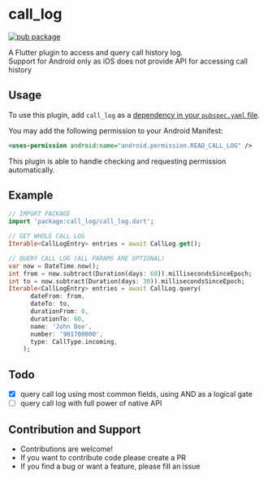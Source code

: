 # call_log

[![pub package](https://img.shields.io/pub/v/call_log.svg)](https://pub.dartlang.org/packages/call_log)

A Flutter plugin to access and query call history log.\
Support for Android only as iOS does not provide API for accessing call history

## Usage

To use this plugin, add `call_log` as a [dependency in your `pubspec.yaml` file](https://flutter.io/platform-plugins/).

You may add the following permission to your Android Manifest:

```xml
<uses-permission android:name="android.permission.READ_CALL_LOG" />
```

This plugin is able to handle checking and requesting permission automatically.

## Example

``` dart
// IMPORT PACKAGE
import 'package:call_log/call_log.dart';

// GET WHOLE CALL LOG
Iterable<CallLogEntry> entries = await CallLog.get();

// QUERY CALL LOG (ALL PARAMS ARE OPTIONAL)
var now = DateTime.now();
int from = now.subtract(Duration(days: 60)).millisecondsSinceEpoch;
int to = now.subtract(Duration(days: 30)).millisecondsSinceEpoch;
Iterable<CallLogEntry> entries = await CallLog.query(
      dateFrom: from,
      dateTo: to,
      durationFrom: 0,
      durationTo: 60,
      name: 'John Doe',
      number: '901700000',
      type: CallType.incoming,
    );
```

## Todo

- [x] query call log using most common fields, using AND as a logical gate
- [ ] query call log with full power of native API

## Contribution and Support

* Contributions are welcome!
* If you want to contribute code please create a PR
* If you find a bug or want a feature, please fill an issue